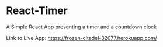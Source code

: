 # React-Timer
A Simple React App presenting a timer and a countdown clock

Link to Live App: https://frozen-citadel-32077.herokuapp.com/
